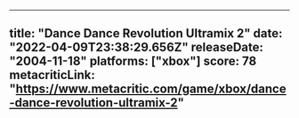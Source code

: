 
---
title: "Dance Dance Revolution Ultramix 2"
date: "2022-04-09T23:38:29.656Z"
releaseDate: "2004-11-18"
platforms: ["xbox"]
score: 78
metacriticLink: "https://www.metacritic.com/game/xbox/dance-dance-revolution-ultramix-2"
---
